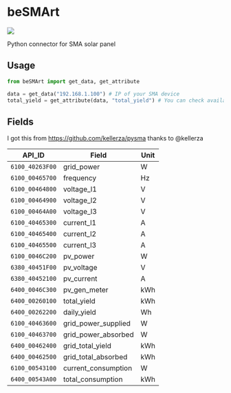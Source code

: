 # beSMArt

![](https://i.imgflip.com/1jqcf8.jpg)

Python connector for SMA solar panel

## Usage

```py
from beSMArt import get_data, get_attribute

data = get_data("192.168.1.100") # IP of your SMA device
total_yield = get_attribute(data, "total_yield") # You can check available fields in table underneath
```

## Fields

I got this from https://github.com/kellerza/pysma thanks to @kellerza

| API_ID          | Field               | Unit |
| --------------- | ------------------- | ---- |
| `6100_40263F00` | grid_power          | W    |
| `6100_00465700` | frequency           | Hz   |
| `6100_00464800` | voltage_l1          | V    |
| `6100_00464900` | voltage_l2          | V    |
| `6100_00464A00` | voltage_l3          | V    |
| `6100_40465300` | current_l1          | A    |
| `6100_40465400` | current_l2          | A    |
| `6100_40465500` | current_l3          | A    |
| `6100_0046C200` | pv_power            | W    |
| `6380_40451F00` | pv_voltage          | V    |
| `6380_40452100` | pv_current          | A    |
| `6400_0046C300` | pv_gen_meter        | kWh  |
| `6400_00260100` | total_yield         | kWh  |
| `6400_00262200` | daily_yield         | Wh   |
| `6100_40463600` | grid_power_supplied | W    |
| `6100_40463700` | grid_power_absorbed | W    |
| `6400_00462400` | grid_total_yield    | kWh  |
| `6400_00462500` | grid_total_absorbed | kWh  |
| `6100_00543100` | current_consumption | W    |
| `6400_00543A00` | total_consumption   | kWh  |
